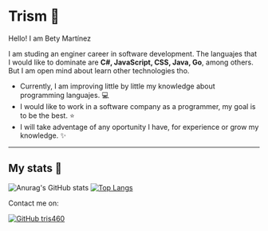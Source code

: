 # Trism 🌷

Hello! I am Bety Martínez

I am studing an enginer career in software development. The languajes that I would like to dominate are **C#, JavaScript, CSS, Java, Go**, among others.
But I am open mind about learn other technologies tho.

- Currently, I am improving little by little my knowledge about programming languajes. 💻
- I would like to work in a software company as a programmer, my goal is to be the best. ⭐
- I will take adventage of any oportunity I have, for experience or grow my knowledge. ✨

-------------

## My stats 👀 

![Anurag's GitHub stats](https://github-readme-stats.vercel.app/api?username=tris460&show_icons=true&theme=dracula&count_private=true) 
[![Top Langs](https://github-readme-stats.vercel.app/api/top-langs/?username=tris460&layout=compact&theme=dracula)](https://github.com/anuraghazra/github-readme-stats)

Contact me on:

[![GitHub tris460](https://img.shields.io/github/followers/tris460?label=follow&style=social)](https://github.com/tris460)

